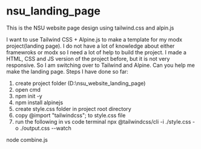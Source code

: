 # nsu_landing_page
This is the NSU website page design using tailwind.css and alpin.js



I want to use Tailwind CSS + Alpine.js to make a template for my modx project(landing page).
I do not have a lot of knowledge about either framewroks or modx so I need a lot of help to build the project. I made a HTML, CSS and JS version of the project before, but it is not very responsive. So I am switching over to Tailwind and Alpine. Can you help me make the landing page.
Steps I have done so far:
1. create project folder (D:\nsu_website_landing_page)
2. open cmd
3. npm init -y
4. npm install alpinejs
5. create style.css folder in project root directory
6. copy @import "tailwindcss"; to style.css file
7. run the following in vs code terminal npx @tailwindcss/cli -i ./style.css -o ./output.css --watch



node combine.js

